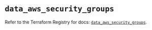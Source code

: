 # `data_aws_security_groups`

Refer to the Terraform Registry for docs: [`data_aws_security_groups`](https://registry.terraform.io/providers/hashicorp/aws/6.2.0/docs/data-sources/security_groups).
